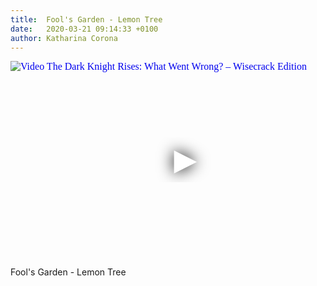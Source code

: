 ```yaml
---
title:  Fool's Garden - Lemon Tree  
date:   2020-03-21 09:14:33 +0100
author: Katharina Corona
---
```

<div class="embed-video">
<iframe
  width="560"
  height="315"
  src="https://www.youtube.com/embed/bCDIt50hRDs"
  srcdoc="<style>*{padding:0;margin:0;overflow:hidden}html,body{height:100%}img,span{position:absolute;width:100%;top:0;bottom:0;margin:auto}span{height:1.5em;text-align:center;font:48px/1.5 sans-serif;color:white;text-shadow:0 0 0.5em black}</style><a href=https://www.youtube.com/embed/bCDIt50hRDs?autoplay=1><img src=https://img.youtube.com/vi/bCDIt50hRDs/hqdefault.jpg alt='Video The Dark Knight Rises: What Went Wrong? – Wisecrack Edition'><span>▶</span></a>"
  frameborder="0"
  allow="accelerometer; autoplay; encrypted-media; gyroscope; picture-in-picture"
  allowfullscreen
></iframe>
</div>

Fool's Garden - Lemon Tree    
